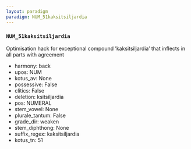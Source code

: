```yaml
---
layout: paradigm
paradigm: NUM_51kaksitsiljardia
---
```

### ` NUM_51kaksitsiljardia `

Optimisation hack for exceptional compound ’kaksitsiljardia’ that inflects in all parts with agreement
* harmony: back
* upos: NUM
* kotus_av: None
* possessive: False
* clitics: False
* deletion: ksitsiljardia
* pos: NUMERAL
* stem_vowel: None
* plurale_tantum: False
* grade_dir: weaken
* stem_diphthong: None
* suffix_regex: kaksitsiljardia
* kotus_tn: 51
